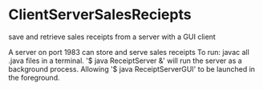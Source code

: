 # ClientServerSalesReciepts
save and retrieve sales receipts from a server with a GUI client  

A server on port 1983 can store and serve sales receipts
To run: javac all .java files in a terminal.
'$ java ReceiptServer &' will run the server as a background process.
Allowing '$ java ReceiptServerGUI' to be launched in the foreground.


